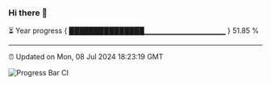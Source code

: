 ### Hi there 👋

⏳ Year progress { ███████████████▁▁▁▁▁▁▁▁▁▁▁▁▁▁▁ } 51.85 %

---

⏰ Updated on Mon, 08 Jul 2024 18:23:19 GMT

![Progress Bar CI](https://github.com/liununu/liununu/workflows/Progress%20Bar%20CI/badge.svg)
